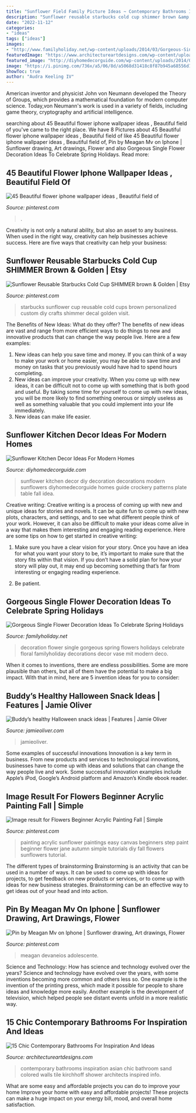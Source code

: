 ```yaml
---
title: "Sunflower Field Family Picture Ideas ~ Contemporary Bathrooms Inspiration Asian Chic Bathroom Sand Colored Walls Tile Kirchhoff Shower Architects Inspired Info"
description: "Sunflower reusable starbucks cold cup shimmer brown &amp; golden"
date: "2022-11-12"
categories:
- "ideas"
tags: ["ideas"]
images:
- "http://www.familyholiday.net/wp-content/uploads/2014/03/Gorgeous-Single-Flower-Decoration-Ideas-12.jpg"
featuredImage: "https://www.architectureartdesigns.com/wp-content/uploads/2015/02/15-Chic-Contemporary-Bathrooms-For-Inspiration-And-Ideas-12-630x936.jpg"
featured_image: "http://diyhomedecorguide.com/wp-content/uploads/2014/06/Sunflower-kitchen-decoration-guide.jpg"
image: "https://i.pinimg.com/736x/a5/06/8d/a5068d31418c8f87b945a68556d18da5.jpg"
ShowToc: true
author: "Audra Keeling IV"
---
```



American inventor and physicist John von Neumann developed the Theory of Groups, which provides a mathematical foundation for modern computer science. Today,von Neumann's work is used in a variety of fields, including game theory, cryptography and artificial intelligence.

	

		
searching about 45 Beautiful flower iphone wallpaper ideas , Beautiful field of you've came to the right place. We have 8 Pictures about 45 Beautiful flower iphone wallpaper ideas , Beautiful field of like 45 Beautiful flower iphone wallpaper ideas , Beautiful field of, Pin by Meagan Mv on Iphone | Sunflower drawing, Art drawings, Flower and also Gorgeous Single Flower Decoration Ideas To Celebrate Spring Holidays. Read more:
		
    
## 45 Beautiful Flower Iphone Wallpaper Ideas , Beautiful Field Of

<img loading=lazy src="https://i.pinimg.com/736x/e0/0b/72/e00b72089fb40ad27ed57fc870e60ed6.jpg" onerror="this.onerror=null;this.src='https://tse2.mm.bing.net/th?id=OIP.E5ek2o626hZjl9LZ34ZV7QHaNy&amp;pid=15.1';" alt="45 Beautiful flower iphone wallpaper ideas , Beautiful field of">

_Source: pinterest.com_

>. 

	

Creativity is not only a natural ability, but also an asset to any business. When used in the right way, creativity can help businesses achieve success. Here are five ways that creativity can help your business: 

    
## Sunflower Reusable Starbucks Cold Cup SHIMMER Brown &amp; Golden | Etsy

<img loading=lazy src="https://i.pinimg.com/736x/30/d4/89/30d489e11fc6130885f22d83e5fa41ae.jpg" onerror="this.onerror=null;this.src='https://tse1.mm.bing.net/th?id=OIP.nIWENKbRQ3ctKRd6XMXO_QHaJ3&amp;pid=15.1';" alt="Sunflower Reusable Starbucks Cold Cup SHIMMER brown &amp; Golden | Etsy">

_Source: pinterest.com_

>starbucks sunflower cup reusable cold cups brown personalized custom diy crafts shimmer decal golden visit. 

	

The Benefits of New Ideas: What do they offer?
The benefits of new ideas are vast and range from more efficient ways to do things to new and innovative products that can change the way people live. Here are a few examples: 
1. New ideas can help you save time and money. If you can think of a way to make your work or home easier, you may be able to save time and money on tasks that you previously would have had to spend hours completing. 
2. New ideas can improve your creativity. When you come up with new ideas, it can be difficult not to come up with something that is both good and useful. By taking some time for yourself to come up with new ideas, you will be more likely to find something onerous or simply useless as well as something valuable that you could implement into your life immediately. 
3. New ideas can make life easier.

    
## Sunflower Kitchen Decor Ideas For Modern Homes

<img loading=lazy src="http://diyhomedecorguide.com/wp-content/uploads/2014/06/Sunflower-kitchen-decoration-guide.jpg" onerror="this.onerror=null;this.src='https://tse2.mm.bing.net/th?id=OIP.bPq7b-QrSHcQQnvZSMSVdQHaJ4&amp;pid=15.1';" alt="Sunflower Kitchen Decor Ideas For Modern Homes">

_Source: diyhomedecorguide.com_

>sunflower kitchen decor diy decoration decorations modern sunflowers diyhomedecorguide homes guide crockery patterns plate table fall idea. 

	

Creative writing:
Creative writing is a process of coming up with new and unique ideas for stories and novels. It can be quite fun to come up with new plots, characters, and settings, and to see what different people think of your work. However, it can also be difficult to make your ideas come alive in a way that makes them interesting and engaging reading experience. Here are some tips on how to get started in creative writing: 
1. Make sure you have a clear vision for your story. Once you have an idea for what you want your story to be, it’s important to make sure that the story fits within that vision. If you don’t have a solid plan for how your story will play out, it may end up becoming something that’s far from interesting or engaging reading experience. 

2. Be patient.

    
## Gorgeous Single Flower Decoration Ideas To Celebrate Spring Holidays

<img loading=lazy src="http://www.familyholiday.net/wp-content/uploads/2014/03/Gorgeous-Single-Flower-Decoration-Ideas-12.jpg" onerror="this.onerror=null;this.src='https://tse4.mm.bing.net/th?id=OIP.hEGpRA8FvR4oHAu2v3aQjgHaJ4&amp;pid=15.1';" alt="Gorgeous Single Flower Decoration Ideas To Celebrate Spring Holidays">

_Source: familyholiday.net_

>decoration flower single gorgeous spring flowers holidays celebrate floral familyholiday decorations decor vase mit modern deco. 

	

When it comes to inventions, there are endless possibilities. Some are more plausible than others, but all of them have the potential to make a big impact. With that in mind, here are 5 invention ideas for you to consider: 

    
## Buddy’s Healthy Halloween Snack Ideas | Features | Jamie Oliver

<img loading=lazy src="https://img.jamieoliver.com/home/wp-content/uploads/2020/10/Halloween_EM_45-763x1024.jpg" onerror="this.onerror=null;this.src='https://tse2.mm.bing.net/th?id=OIP.9YY_g9t-dSZ9jo7Mcv4GVAHaJ8&amp;pid=15.1';" alt="Buddy’s healthy Halloween snack ideas | Features | Jamie Oliver">

_Source: jamieoliver.com_

>jamieoliver. 

	

Some examples of successful innovations
Innovation is a key term in business. From new products and services to technological innovations, businesses have to come up with ideas and solutions that can change the way people live and work. Some successful innovation examples include Apple’s iPod, Google’s Android platform and Amazon’s Kindle ebook reader.

    
## Image Result For Flowers Beginner Acrylic Painting Fall | Simple

<img loading=lazy src="https://i.pinimg.com/736x/18/a9/16/18a91600a254bc8c4f17b834639ba007.jpg" onerror="this.onerror=null;this.src='https://tse1.mm.bing.net/th?id=OIP.LsjfLGoYgqjsNXDOyMApbQAAAA&amp;pid=15.1';" alt="Image result for Flowers Beginner Acrylic Painting Fall | Simple">

_Source: pinterest.com_

>painting acrylic sunflower paintings easy canvas beginners step paint beginner flower jane autumn simple tutorials diy fall flowers sunflowers tutorial. 

	

The different types of brainstorming
Brainstorming is an activity that can be used in a number of ways. It can be used to come up with ideas for projects, to get feedback on new products or services, or to come up with ideas for new business strategies. Brainstorming can be an effective way to get ideas out of your head and into action.

    
## Pin By Meagan Mv On Iphone | Sunflower Drawing, Art Drawings, Flower

<img loading=lazy src="https://i.pinimg.com/736x/a5/06/8d/a5068d31418c8f87b945a68556d18da5.jpg" onerror="this.onerror=null;this.src='https://tse2.mm.bing.net/th?id=OIP.h8smvS9ISQIAtxU3jOoG5gHaNK&amp;pid=15.1';" alt="Pin by Meagan Mv on Iphone | Sunflower drawing, Art drawings, Flower">

_Source: pinterest.com_

>meagan devaneios adolescente. 

	

Science and Technology: How has science and technology evolved over the years?
Science and technology have evolved over the years, with some inventions becoming more common and others less so. One example is the invention of the printing press, which made it possible for people to share ideas and knowledge more easily. Another example is the development of television, which helped people see distant events unfold in a more realistic way.

    
## 15 Chic Contemporary Bathrooms For Inspiration And Ideas

<img loading=lazy src="https://www.architectureartdesigns.com/wp-content/uploads/2015/02/15-Chic-Contemporary-Bathrooms-For-Inspiration-And-Ideas-12-630x936.jpg" onerror="this.onerror=null;this.src='https://tse4.mm.bing.net/th?id=OIP.lf2dCk2Yn0tjeOmlNzaP1AHaLA&amp;pid=15.1';" alt="15 Chic Contemporary Bathrooms For Inspiration And Ideas">

_Source: architectureartdesigns.com_

>contemporary bathrooms inspiration asian chic bathroom sand colored walls tile kirchhoff shower architects inspired info. 

	

What are some easy and affordable projects you can do to improve your home
Improve your home with easy and affordable projects! These projects can make a huge impact on your energy bill, mood, and overall home satisfaction.

